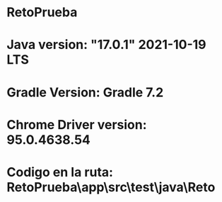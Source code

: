 # RetoPrueba
#
# Java version: "17.0.1" 2021-10-19 LTS
# Gradle Version: Gradle 7.2
# Chrome Driver version:  95.0.4638.54
# 
# 
# Codigo en la ruta: RetoPrueba\app\src\test\java\Reto